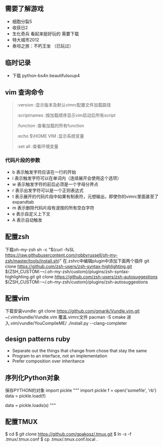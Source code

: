 ## 需要了解游戏
 - 细胞分裂5
 - 收获日2
 - 生化奇兵 看起来挺好玩的 需要下载
 - 特大城市2012
 - 泰坦之旅：不朽王坐 （已玩过）
 
## 临时记录
 - 下载 python-bs4n beautifulsoup4

## vim 查询命令
> :version :显示版本及默认vimrc配置文件加载路径
>
> :scriptnames :按加载顺序显示vim启动后所有script
>
> :function :查看加载的所有function
>
> :echo $\HOME VIM :显示系统变量
>
> :set all :查看环境变量
### 代码片段的参数
- b 表示触发字符应该在一行的开始
- i 表示触发字符可以在单词内（连续展开会使用这个选项）
- w 表示触发字符的前后必须是一个字母分界点
- r 表示出发字符可以是一个正则表达式
- t 表示展开的代码片段中如果有制表符，元想输出，即使你的vimrc里面甚至了expandtab
- m 表示删除代码片段有波按的所有空白字符
- e 表示自定义上下文
- A 表示自动触发

## 配置zsh
下载oh-my-zsh
sh -c "$(curl -fsSL https://raw.githubusercontent.com/robbyrussell/oh-my-zsh/master/tools/install.sh)"
在.zshrc中编辑plugin中添加下面两个插件
git clone https://github.com/zsh-users/zsh-syntax-highlighting.git ${ZSH_CUSTOM:-~/.oh-my-zsh/custom}/plugins/zsh-syntax-highlighting.git
git clone https://github.com/zsh-users/zsh-autosuggestions ${ZSH_CUSTOM:-~/.oh-my-zsh/custom}/plugins/zsh-autosuggestions
## 配置vim
下载安装vundle:
git clone https://github.com/gmarik/Vundle.vim.git ~/.vim/bundle/Vundle.vim
覆盖.vimrc文件
pacman -S cmake
进入.vim/vundle/YouCompileME/
./install.py --clang-completer

## design patterns ruby
- Separate out the things that change from chose that stay the same
- Program to an interface, not an implementation
- Prefer composition over inheritance
## 序列化Python对象 
保存PYTHON的对象 import pickle
"""
import pickle
f = open('somefile', 'rb')
data = pickle.load(f)

data = pickle.loads(s)
"""
## 配置TMUX
$ cd
$ git clone https://github.com/gpakosz/.tmux.git
$ ln -s -f .tmux/.tmux.conf
$ cp .tmux/.tmux.conf.local .




